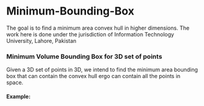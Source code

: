 # Minimum-Bounding-Box
The goal is to find a minimum area convex hull in higher dimensions. The work here is done under the jurisdiction of Information Technology University, Lahore, Pakistan

### Minimum Volume Bounding Box for 3D set of points

Given a 3D set of points in 3D, we intend to find the minimum area bounding box that can contain the convex hull ergo can contain all the points in space.

#### Example:

